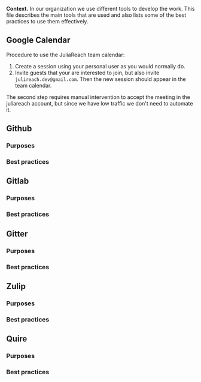 **Context.** In our organization we use different tools to develop the work. This file describes the main tools that are used and also lists some of the best practices to use them effectively.

## Google Calendar

Procedure to use the JuliaReach team calendar:

1) Create a session using your personal user as you would normally do.
2) Invite guests that your are interested to join, but also invite `julireach.dev@gmail.com`. Then the new session should appear in the team calendar.

The second step requires manual intervention to accept the meeting in the juliareach account, but since we have low traffic we don't need to automate it.

## Github

### Purposes

### Best practices

## Gitlab

### Purposes

### Best practices

## Gitter

### Purposes

### Best practices

## Zulip

### Purposes

### Best practices

## Quire

### Purposes

### Best practices
